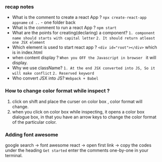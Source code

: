 ### recap notes

- What is the comment to create a react App ?
  `npx create-react-app appname`
  `cd ..` - one folder back
- What is the comment to run a react App ?
  `npm start`
- What are the points for creating(declaring) a component?
  `1. component name should starts with capital letter`
  `2. It should return atleast one JSX element`
- Which element is used to start react app ?
  `<div id="root"></div>` which is in index.html
- when <noscript> content display ?
  `When you OFF the Javascript in browser ` it will display.
- Why we use className?
  `1. At the end JSX converted into JS, So it will make conflict`
  `2. Reserved keyword`
- Who convert JSX into JS?
  `Webpack + Babel`

### How to change color format while inspect ?

1. click on shift and place the curser on color box , color format will change.
2. when you click on color box while inspecting, it opens a color box dialogue box, in that you have an arrow keys to change the color format of the particular color.

### Adding font awesome

google search -> font awesome react -> open first link -> copy the codes under the heading `Get started` enter the comments one-by-one in your terminal.
